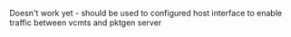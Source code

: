 Doesn't work yet - should be used to configured host interface to enable traffic between vcmts and pktgen server